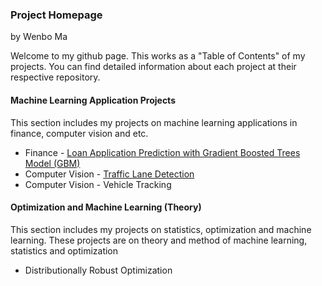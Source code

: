### Project Homepage

by Wenbo Ma

Welcome to my github page. This works as a "Table of Contents" of my projects. You can find detailed information about each project at their respective repository.

#### Machine Learning Application Projects

This section includes my projects on machine learning applications in finance, computer vision and etc.

  * Finance - [Loan Application Prediction with Gradient Boosted Trees Model (GBM)](https://github.com/wenbo5565/AppliedProject_GrantingLoan)
  * Computer Vision - [Traffic Lane Detection](https://github.com/wenbo5565/AppliedProject_AdvancedLaneFinding)
  * Computer Vision - Vehicle Tracking
 
#### Optimization and Machine Learning (Theory)

This section includes my projects on statistics, optimization and machine learning. These projects are on theory and method of machine learning, statistics and optimization

  * Distributionally Robust Optimization
